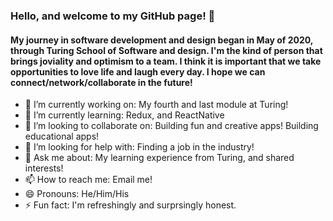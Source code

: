 ### Hello, and welcome to my GitHub page! 👋

#### My journey in software development and design began in May of 2020, through Turing School of Software and design. I'm the kind of person that brings joviality and optimism to a team. I think it is important that we take opportunities to love life and laugh every day. I hope we can connect/network/collaborate in the future!

- 🔭 I’m currently working on: My fourth and last module at Turing!
- 🌱 I’m currently learning: Redux, and ReactNative
- 🤝 I’m looking to collaborate on: Building fun and creative apps! Building educational apps!
- 🤔 I’m looking for help with: Finding a job in the industry!
- 💬 Ask me about: My learning experience from Turing, and shared interests!
- 📫 How to reach me: Email me!
- 😄 Pronouns: He/Him/His
- ⚡ Fun fact: I'm refreshingly and surprsingly honest.

